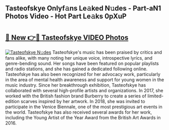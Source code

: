 ## Tasteofskye Onlyf𝚊ns Le𝚊ked N𝚞des - Part-aN1 Photos Video - Hot Part Le𝚊ks 0pXuP

# <h2><a href="http://ab67221.deff.icu/?id=Tasteofskye">🔗 New 👉🔴 Tasteofskye VIDEO Photos</a></h2>

[![Tasteofskye N𝚞des](https://i.imgur.com/rIISA9y.gif)](http://ab67221.deff.icu/?id=Tasteofskye)
Tasteofskye's music has been praised by critics and fans alike, with many noting her unique voice, introspective lyrics, and genre-bending sound. Her songs have been featured on popular playlists and radio stations, and she has gained a dedicated following online. Tasteofskye has also been recognized for her advocacy work, particularly in the area of mental health awareness and support for young women in the music industry. Since her breakthrough exhibition, Tasteofskye has collaborated with several high-profile artists and organizations. In 2017, she worked with the British fashion brand Burberry to create a series of limited-edition scarves inspired by her artwork. In 2018, she was invited to participate in the Venice Biennale, one of the most prestigious art events in the world. Tasteofskye has also received several awards for her work, including the Young Artist of the Year Award from the British Art Awards in 2016.
